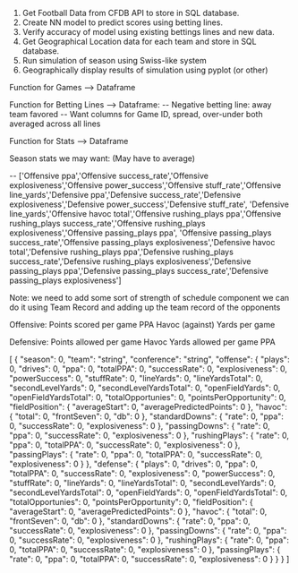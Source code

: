 1. Get Football Data from CFDB API to store in SQL database.
2. Create NN model to predict scores using betting lines.
3. Verify accuracy of model using existing bettings lines and new data.
4. Get Geographical Location data for each team and store in SQL database.
5. Run simulation of season using Swiss-like system
6. Geographically display results of simulation using pyplot (or other)


Function for Games --> Dataframe

Function for Betting Lines --> Dataframe:
-- Negative betting line: away team favored
-- Want columns for Game ID, spread, over-under both averaged across all lines

Function for Stats --> Dataframe



Season stats we may want:  (May have to average)


-- ['Offensive ppa','Offensive success_rate','Offensive explosiveness','Offensive power_success','Offensive stuff_rate','Offensive line_yards','Defensive ppa','Defensive success_rate','Defensive explosiveness','Defensive power_success','Defensive stuff_rate',
'Defensive line_yards','Offensive havoc total','Offensive rushing_plays ppa','Offensive rushing_plays success_rate','Offensive rushing_plays explosiveness','Offensive passing_plays ppa', 'Offensive passing_plays success_rate','Offensive passing_plays explosiveness','Defensive havoc total','Defensive rushing_plays ppa','Defensive rushing_plays success_rate','Defensive rushing_plays explosiveness','Defensive passing_plays ppa','Defensive passing_plays success_rate','Defensive passing_plays explosiveness']


Note: we need to add some sort of strength of schedule component
we can do it using Team Record and adding up the team record of the opponents

Offensive:
Points scored per game
PPA
Havoc (against)
Yards per game



Defensive:
Points allowed per game
Havoc
Yards allowed per game
PPA

[
  {
    "season": 0,
    "team": "string",
    "conference": "string",
    "offense": {
      "plays": 0,
      "drives": 0,
      "ppa": 0,
      "totalPPA": 0,
      "successRate": 0,
      "explosiveness": 0,
      "powerSuccess": 0,
      "stuffRate": 0,
      "lineYards": 0,
      "lineYardsTotal": 0,
      "secondLevelYards": 0,
      "secondLevelYardsTotal": 0,
      "openFieldYards": 0,
      "openFieldYardsTotal": 0,
      "totalOpportunies": 0,
      "pointsPerOpportunity": 0,
      "fieldPosition": {
        "averageStart": 0,
        "averagePredictedPoints": 0
      },
      "havoc": {
        "total": 0,
        "frontSeven": 0,
        "db": 0
      },
      "standardDowns": {
        "rate": 0,
        "ppa": 0,
        "successRate": 0,
        "explosiveness": 0
      },
      "passingDowns": {
        "rate": 0,
        "ppa": 0,
        "successRate": 0,
        "explosiveness": 0
      },
      "rushingPlays": {
        "rate": 0,
        "ppa": 0,
        "totalPPA": 0,
        "successRate": 0,
        "explosiveness": 0
      },
      "passingPlays": {
        "rate": 0,
        "ppa": 0,
        "totalPPA": 0,
        "successRate": 0,
        "explosiveness": 0
      }
    },
    "defense": {
      "plays": 0,
      "drives": 0,
      "ppa": 0,
      "totalPPA": 0,
      "successRate": 0,
      "explosiveness": 0,
      "powerSuccess": 0,
      "stuffRate": 0,
      "lineYards": 0,
      "lineYardsTotal": 0,
      "secondLevelYards": 0,
      "secondLevelYardsTotal": 0,
      "openFieldYards": 0,
      "openFieldYardsTotal": 0,
      "totalOpportunies": 0,
      "pointsPerOpportunity": 0,
      "fieldPosition": {
        "averageStart": 0,
        "averagePredictedPoints": 0
      },
      "havoc": {
        "total": 0,
        "frontSeven": 0,
        "db": 0
      },
      "standardDowns": {
        "rate": 0,
        "ppa": 0,
        "successRate": 0,
        "explosiveness": 0
      },
      "passingDowns": {
        "rate": 0,
        "ppa": 0,
        "successRate": 0,
        "explosiveness": 0
      },
      "rushingPlays": {
        "rate": 0,
        "ppa": 0,
        "totalPPA": 0,
        "successRate": 0,
        "explosiveness": 0
      },
      "passingPlays": {
        "rate": 0,
        "ppa": 0,
        "totalPPA": 0,
        "successRate": 0,
        "explosiveness": 0
      }
    }
  }
]
